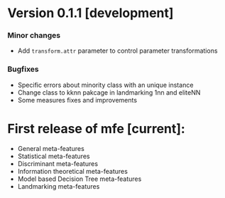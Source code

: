 # Version 0.1.1 [development]

### Minor changes
* Add `transform.attr` parameter to control parameter transformations

### Bugfixes
* Specific errors about minority class with an unique instance
* Change class to kknn pakcage in landmarking 1nn and eliteNN
* Some measures fixes and improvements

# First release of **mfe** [current]:

* General meta-features
* Statistical meta-features
* Discriminant meta-features
* Information theoretical meta-features
* Model based Decision Tree meta-features
* Landmarking meta-features


